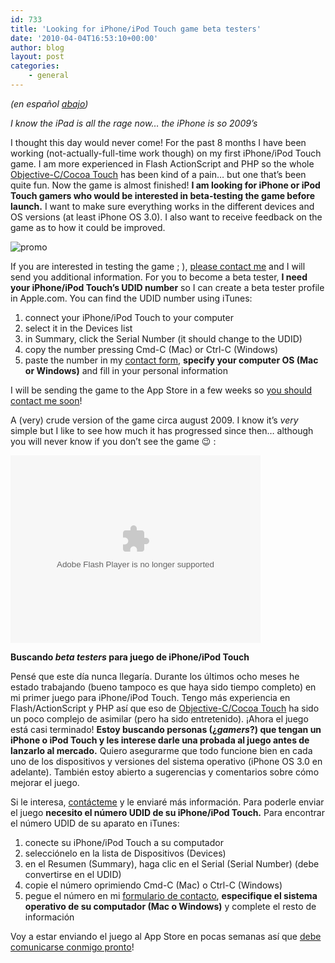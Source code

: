 ```yaml
---
id: 733
title: 'Looking for iPhone/iPod Touch game beta testers'
date: '2010-04-04T16:53:10+00:00'
author: blog
layout: post
categories:
    - general
---
```


*(en español [abajo](#betaespanol))*

*I know the iPad is all the rage now… the iPhone is so 2009’s*

I thought this day would never come! For the past 8 months I have been working (not-actually-full-time work though) on my first iPhone/iPod Touch game. I am more experienced in Flash ActionScript and PHP so the whole [Objective-C/Cocoa Touch](http://developer.apple.com/cocoa/) has been kind of a pain… but one that’s been quite fun. Now the game is almost finished! **I am looking for iPhone or iPod Touch gamers who would be interested in beta-testing the game before launch.** I want to make sure everything works in the different devices and OS versions (at least iPhone OS 3.0). I also want to receive feedback on the game as to how it could be improved.

![](//www.mauriciogiraldo.com/blog/wp-content/uploads/2010/04/promo.jpg "promo")

If you are interested in testing the game ; ), [please contact me](/blog/contacto/) and I will send you additional information. For you to become a beta tester, **I need your iPhone/iPod Touch’s UDID number** so I can create a beta tester profile in Apple.com. You can find the UDID number using iTunes:

1. connect your iPhone/iPod Touch to your computer
2. select it in the Devices list
3. in Summary, click the Serial Number (it should change to the UDID)
4. copy the number pressing Cmd-C (Mac) or Ctrl-C (Windows)
5. paste the number in my [contact form](/blog/contacto/), **specify your computer OS (Mac or Windows)** and fill in your personal information

I will be sending the game to the App Store in a few weeks so [you should contact me soon](/blog/contacto/)!

A (very) crude version of the game circa august 2009. I know it’s *very* simple but I like to see how much it has progressed since then… although you will never know if you don’t see the game 😉 :

<object classid="clsid:D27CDB6E-AE6D-11cf-96B8-444553540000" data="http://www.flickr.com/apps/video/stewart.swf?v=71377" height="300" type="application/x-shockwave-flash" width="400"><param name="flashvars" value="intl_lang=en-us&photo_secret=9dddbca2c8&photo_id=3850309948"></param><param name="movie" value="http://www.flickr.com/apps/video/stewart.swf?v=71377"></param><param name="bgcolor" value="#000000"></param><param name="allowFullScreen" value="true"></param><embed allowfullscreen="true" bgcolor="#000000" flashvars="intl_lang=en-us&photo_secret=9dddbca2c8&photo_id=3850309948" height="300" src="//www.flickr.com/apps/video/stewart.swf?v=71377" type="application/x-shockwave-flash" width="400"></embed></object>

**Buscando *beta* *testers* para juego de iPhone/iPod Touch**<a name="betaespanol"> </a>

Pensé que este día nunca llegaría. Durante los últimos ocho meses he estado trabajando (bueno tampoco es que haya sido tiempo completo) en mi primer juego para iPhone/iPod Touch. Tengo más experiencia en Flash/ActionScript y PHP así que eso de [Objective-C/Cocoa Touch](http://developer.apple.com/cocoa/) ha sido un poco complejo de asimilar (pero ha sido entretenido). ¡Ahora el juego está casi terminado! **Estoy buscando personas (¿*gamers*?) que tengan un iPhone o iPod Touch y les interese darle una probada al juego antes de lanzarlo al mercado.** Quiero asegurarme que todo funcione bien en cada uno de los dispositivos y versiones del sistema operativo (iPhone OS 3.0 en adelante). También estoy abierto a sugerencias y comentarios sobre cómo mejorar el juego.

Si le interesa, [contácteme](/blog/contacto/) y le enviaré más información. Para poderle enviar el juego **necesito el número UDID de su iPhone/iPod Touch.** Para encontrar el número UDID de su aparato en iTunes:

1. conecte su iPhone/iPod Touch a su computador
2. selecciónelo en la lista de Dispositivos (Devices)
3. en el Resumen (Summary), haga clic en el Serial (Serial Number) (debe convertirse en el UDID)
4. copie el número oprimiendo Cmd-C (Mac) o Ctrl-C (Windows)
5. pegue el número en mi [formulario de contacto](/blog/contacto/), **especifique el sistema operativo de su computador (Mac o Windows)** y complete el resto de información

Voy a estar enviando el juego al App Store en pocas semanas así que [debe comunicarse conmigo pronto](/blog/contacto/)!